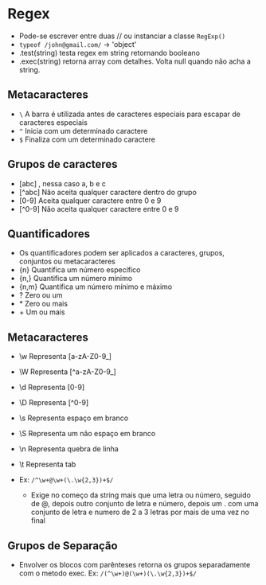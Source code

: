 # Regex
- Pode-se escrever entre duas // ou instanciar a classe `RegExp()`
- `typeof /john@gmail.com/` -> 'object'
- .test(string) testa regex em string retornando booleano
- .exec(string) retorna array com detalhes. Volta null quando não acha a string.
## Metacaracteres
- `\` A barra é utilizada antes de caracteres especiais para escapar de caracteres especiais
- `^` Inicia com um determinado caractere
- `$` Finaliza com um determinado caractere

## Grupos de caracteres
- [abc] , nessa caso a, b e c
- [^abc] Não aceita qualquer caractere dentro do grupo
- [0-9] Aceita qualquer caractere entre 0 e 9
- [^0-9] Não aceita qualquer caractere entre 0 e 9

## Quantificadores
- Os quantificadores podem ser aplicados a caracteres, grupos, conjuntos ou metacaracteres
- {n} Quantifica um número específico
- {n,} Quantifica um número mínimo
- {n,m} Quantifica um número mínimo e máximo
- ? Zero ou um
- \* Zero ou mais
- \+ Um ou mais

## Metacaracteres
- \w Representa [a-zA-Z0-9_]
- \W Representa [^a-zA-Z0-9_]
- \d Representa [0-9]
- \D Representa [^0-9]
- \s Representa espaço em branco
- \S Representa um não espaço em branco
- \n Representa quebra de linha
- \t Representa tab

- Ex: `/^\w+@\w+(\.\w{2,3})+$/`
   - Exige no começo da string mais que uma letra ou número, seguido de @, depois outro conjunto de letra e número, depois um . com uma conjunto de letra e numero de 2 a 3 letras por mais de uma vez no final

## Grupos de Separação
- Envolver os blocos com parênteses retorna os grupos separadamente com o metodo exec. Ex: `/(^\w+)@(\w+)(\.\w{2,3})+$/`
